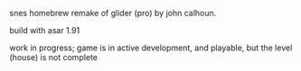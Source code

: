 snes homebrew remake of glider (pro) by john calhoun.

build with asar 1.91

work in progress; game is in active development, and playable, but the level (house) is not complete
